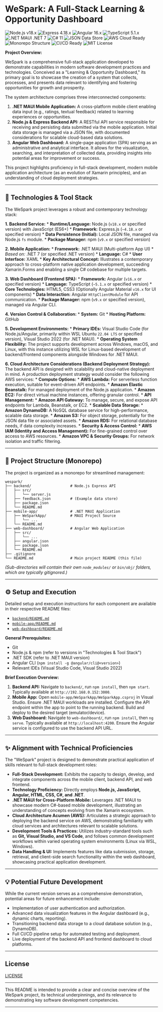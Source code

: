 # WeSpark: A Full-Stack Learning & Opportunity Dashboard

<p align="left">
  <img src="https://img.shields.io/badge/Node.js-v18.x-brightgreen?logo=node.js&style=flat-square" alt="Node.js v18.x" />
  <img src="https://img.shields.io/badge/Express-4.18.x-blue?logo=express&style=flat-square" alt="Express 4.18.x" />
  <img src="https://img.shields.io/badge/Angular-16.x-red?logo=angular&style=flat-square" alt="Angular 16.x" />
  <img src="https://img.shields.io/badge/TypeScript-5.1.x-blue?logo=typescript&style=flat-square" alt="TypeScript 5.1.x" />
  <img src="https://img.shields.io/badge/.NET%20MAUI-.NET%207-purple?logo=dotnet&style=flat-square" alt=".NET MAUI .NET 7" />
  <img src="https://img.shields.io/badge/C%23-C%23%2011-blueviolet?logo=csharp&style=flat-square" alt="C# 11" />
  <img src="https://img.shields.io/badge/JSON-Data%20Store-lightgrey?logo=json&style=flat-square" alt="JSON Data Store" />
  <img src="https://img.shields.io/badge/AWS-Cloud%20Ready-orange?logo=amazon-aws&style=flat-square" alt="AWS Cloud Ready" />
  <img src="https://img.shields.io/badge/Monorepo-Structure-informational?logo=github&style=flat-square" alt="Monorepo Structure" />
  <img src="https://img.shields.io/badge/CI%2FCD-Ready-success?logo=githubactions&style=flat-square" alt="CI/CD Ready" />
  <img src="https://img.shields.io/badge/License-MIT-green?style=flat-square" alt="MIT License" />
</p>

**Project Overview:**

WeSpark is a comprehensive full-stack application developed to demonstrate capabilities in modern software development practices and technologies. Conceived as a "Learning & Opportunity Dashboard," its primary goal is to showcase the creation of a system that collects, processes, and presents data relevant to identifying and fostering opportunities for growth and prosperity.

The system architecture comprises three interconnected components:

1.  **.NET MAUI Mobile Application:** A cross-platform mobile client enabling data input (e.g., ratings, textual feedback) related to learning experiences or opportunities.
2.  **Node.js & Express Backend API:** A RESTful API service responsible for receiving and persisting data submitted via the mobile application. Initial data storage is managed via a JSON file, with documented considerations for scalable cloud-based data solutions.
3.  **Angular Web Dashboard:** A single-page application (SPA) serving as an administrative and analytical interface. It allows for the visualization, searching, and interpretation of collected data, providing insights into potential areas for improvement or success.

This project highlights proficiency in full-stack development, modern mobile application architecture (as an evolution of Xamarin principles), and an understanding of cloud deployment strategies.

---

## 🚀 Technologies & Tool Stack

The WeSpark project leverages a robust and contemporary technology stack:

**1. Backend Service:**
    *   **Runtime/Language:** Node.js (`v18.x` or specified version) with JavaScript (ES6+)
    *   **Framework:** Express.js (`~4.18.x` or specified version)
    *   **Data Persistence (Initial):** Local JSON file, managed via Node.js `fs` module.
    *   **Package Manager:** npm (`v9.x` or specified version)

**2. Mobile Application:**
    *   **Framework:** .NET MAUI (Multi-platform App UI)
        *   *Based on:* .NET 7 (or specified .NET version)
    *   **Language:** C#
    *   **User Interface:** XAML
    *   **Key Architectural Concept:** Illustrates a contemporary approach to cross-platform native application development, succeeding Xamarin.Forms and enabling a single C# codebase for multiple targets.

**3. Web Dashboard (Frontend SPA):**
    *   **Framework:** Angular (`v16.x` or specified version)
    *   **Language:** TypeScript (`~5.1.x` or specified version)
    *   **Core Technologies:** HTML5, CSS3 (Optionally Angular Material `v16.x` for UI components)
    *   **Data Interaction:** Angular `HttpClientModule` for API communication.
    *   **Package Manager:** npm (`v9.x` or specified version), managed via Angular CLI.

**4. Version Control & Collaboration:**
    *   **System:** Git
    *   **Hosting Platform:** GitHub

**5. Development Environments:**
    *   **Primary IDEs:** Visual Studio Code (for Node.js/Angular, primarily within WSL Ubuntu `22.04 LTS` or specified version), Visual Studio 2022 (for .NET MAUI).
    *   **Operating System Flexibility:** The project supports development across Windows, macOS, and Linux, with this instance utilizing WSL for Linux-based development of backend/frontend components alongside Windows for .NET MAUI.

**6. Cloud Architecture Considerations (Backend Deployment Strategy):**
    The backend API is designed with scalability and cloud-native deployment in mind. A production deployment strategy would consider the following AWS services:
    *   **Compute Options:**
        *   **AWS Lambda:** For serverless function execution, suitable for event-driven API endpoints.
        *   **Amazon Elastic Beanstalk:** For managed deployment of the Node.js application.
        *   **Amazon EC2:** For direct virtual machine instances, offering granular control.
    *   **API Management:**
        *   **Amazon API Gateway:** To manage, secure, and expose API endpoints for Lambda, Beanstalk, or EC2.
    *   **Scalable Data Storage:**
        *   **Amazon DynamoDB:** A NoSQL database service for high-performance, scalable data storage.
        *   **Amazon S3:** For object storage, potentially for the JSON data file or associated assets.
        *   **Amazon RDS:** For relational database needs, if data complexity increases.
    *   **Security & Access Control:**
        *   **AWS IAM (Identity and Access Management):** For fine-grained control over access to AWS resources.
        *   **Amazon VPC & Security Groups:** For network isolation and traffic filtering.

---

## 📂 Project Structure (Monorepo)

The project is organized as a monorepo for streamlined management:

```
wespark/
├── backend/                  # Node.js Express API
│   ├── src/
│   │   └── server.js
│   ├── feedback.json         # (Example data store)
│   ├── package.json
│   └── README.md
├── mobile-app/               # .NET MAUI Application
│   ├── WeSparkApp/           # MAUI Project Source
│   │   └── ...
│   └── README.md
├── web-dashboard/            # Angular Web Application
│   ├── src/
│   │   └── ...
│   ├── angular.json
│   ├── package.json
│   └── README.md
├── .gitignore
└── README.md                 # Main project README (this file)
```
*(Sub-directories will contain their own `node_modules/` or `bin/obj/` folders, which are typically gitignored.)*

---

## ⚙️ Setup and Execution

Detailed setup and execution instructions for each component are available in their respective README files:
*   [`backend/README.md`](./backend/README.md)
*   [`mobile-app/README.md`](./mobile-app/README.md)
*   [`web-dashboard/README.md`](./web-dashboard/README.md)

**General Prerequisites:**
*   Git
*   Node.js & npm (refer to versions in "Technologies & Tool Stack")
*   .NET SDK (refer to .NET MAUI version)
*   Angular CLI (`npm install -g @angular/cli@<version>`)
*   Relevant IDEs (Visual Studio Code, Visual Studio 2022)

**Brief Execution Overview:**
1.  **Backend API:** Navigate to `backend/`, run `npm install`, then `npm start`. Typically available at `http://192.168.0.152:3000`.
2.  **Mobile App:** Open `mobile-app/WeSparkApp/WeSparkApp.csproj` in Visual Studio. Ensure .NET MAUI workloads are installed. Configure the API endpoint within the app to point to the running backend. Build and deploy to the desired target (emulator/device).
3.  **Web Dashboard:** Navigate to `web-dashboard/`, run `npm install`, then `ng serve`. Typically available at `http://localhost:4200`. Ensure the Angular service is configured to use the backend API URL.

---

## ✨ Alignment with Technical Proficiencies

The "WeSpark" project is designed to demonstrate practical application of skills relevant to full-stack development roles:

*   **Full-Stack Development:** Exhibits the capacity to design, develop, and integrate components across the mobile client, backend API, and web frontend.
*   **Technology Proficiency:** Directly employs **Node.js, JavaScript, Angular, HTML, CSS, C#, and .NET**.
*   **.NET MAUI for Cross-Platform Mobile:** Leverages .NET MAUI to showcase modern C#-based mobile development, illustrating an understanding of concepts evolving from the Xamarin ecosystem.
*   **Cloud Architecture Acumen (AWS):** Articulates a strategic approach to deploying the backend service on AWS, demonstrating familiarity with cloud services and architectures relevant to scalable solutions.
*   **Development Tools & Practices:** Utilizes industry-standard tools such as **Git, Visual Studio, and VS Code**, and follows common development workflows within varied operating system environments (Linux via WSL, Windows).
*   **Data Handling & UI:** Implements features like data submission, storage, retrieval, and client-side search functionality within the web dashboard, showcasing practical application development.

---

## 💡 Potential Future Development

While the current version serves as a comprehensive demonstration, potential areas for future enhancement include:
*   Implementation of user authentication and authorization.
*   Advanced data visualization features in the Angular dashboard (e.g., dynamic charts, reporting).
*   Transitioning backend data storage to a cloud database solution (e.g., DynamoDB).
*   Full CI/CD pipeline setup for automated testing and deployment.
*   Live deployment of the backend API and frontend dashboard to cloud platforms.

---

## License

[LICENSE](LICENSE)

---

This README is intended to provide a clear and concise overview of the WeSpark project, its technical underpinnings, and its relevance to demonstrating key software development competencies.

---
